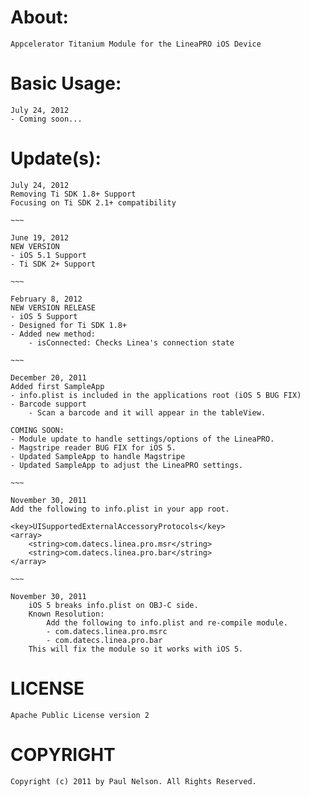 About:
===
	Appcelerator Titanium Module for the LineaPRO iOS Device

Basic Usage:
===
	July 24, 2012
	- Coming soon...

Update(s):
===
	July 24, 2012
	Removing Ti SDK 1.8+ Support
	Focusing on Ti SDK 2.1+ compatibility
	
	~~~

	June 19, 2012
	NEW VERSION
	- iOS 5.1 Support
 	- Ti SDK 2+ Support
	
	~~~
	
	February 8, 2012
	NEW VERSION RELEASE
	- iOS 5 Support
	- Designed for Ti SDK 1.8+
	- Added new method:
		- isConnected: Checks Linea's connection state
	
	~~~

	December 20, 2011
	Added first SampleApp
	- info.plist is included in the applications root (iOS 5 BUG FIX)
	- Barcode support
		- Scan a barcode and it will appear in the tableView.
		
	COMING SOON:
	- Module update to handle settings/options of the LineaPRO.
	- Magstripe reader BUG FIX for iOS 5.
	- Updated SampleApp to handle Magstripe
	- Updated SampleApp to adjust the LineaPRO settings.
	
	~~~
	
	November 30, 2011
	Add the following to info.plist in your app root.
	
	<key>UISupportedExternalAccessoryProtocols</key>
	<array>
		<string>com.datecs.linea.pro.msr</string>
		<string>com.datecs.linea.pro.bar</string>
	</array>
	
	~~~
	
	November 30, 2011
		iOS 5 breaks info.plist on OBJ-C side.
		Known Resolution: 
			Add the following to info.plist and re-compile module.
			- com.datecs.linea.pro.msrc
			- com.datecs.linea.pro.bar
		This will fix the module so it works with iOS 5.


LICENSE
=======
	Apache Public License version 2


COPYRIGHT
=========
	Copyright (c) 2011 by Paul Nelson. All Rights Reserved.
